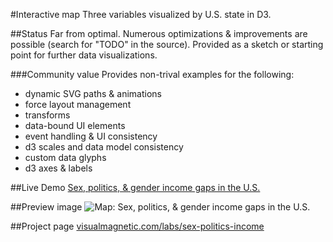 #Interactive map
Three variables visualized by U.S. state in D3.

##Status
Far from optimal. Numerous optimizations & improvements are possible (search for "TODO" in the source). Provided as a sketch or starting point for further data visualizations.

###Community value
Provides non-trival examples for the following:
* dynamic SVG paths & animations
* force layout management
* transforms
* data-bound UI elements
* event handling & UI consistency
* d3 scales and data model consistency
* custom data glyphs
* d3 axes & labels

##Live Demo
[Sex, politics, & gender income gaps in the U.S.](http://www.visualmagnetic.com/html/sex-politics-income/)

##Preview image
![Map: Sex, politics, & gender income gaps in the U.S.](http://www.visualmagnetic.com/wp-content/uploads/2014/08/states-high-1024x694.jpg)

##Project page
[visualmagnetic.com/labs/sex-politics-income](http://www.visualmagnetic.com/portfolio/sex-politics-and-income-gaps/)
